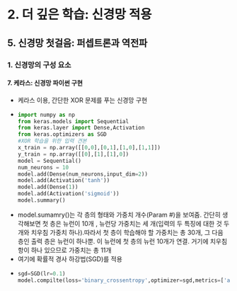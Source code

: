 # 2. 더 깊은 학습: 신경망 적용
## 5. 신경망 첫걸음: 퍼셉트론과 역전파
### 1. 신경망의 구성 요소
#### 7. 케라스: 신경망 파이썬 구현
- 케라스 이용, 간단한 XOR 문제를 푸는 신경망 구현
- ```python
  import numpy as np
  from keras.models import Sequential
  from keras.layer import Dense,Activation
  from keras.optimizers as SGD
  #XOR 학습을 위한 입력 견본
  x_train = np.array([[0,0],[0,1],[1,0],[1,1]])
  y_train = np.array([[0],[1],[1],0])
  model = Sequential()
  num_neurons = 10
  model.add(Dense(num_neurons,input_dim=2))
  model.add(Activation('tanh'))
  model.add(Dense(1))
  model.add(Activation('sigmoid'))
  model.summary()
  ```
- model.sumamry()는 각 층의 형태와 가중치 개수(Param #)을 보여줌. 간단히 생각해보면 첫 층은 뉴런이 10개 , 뉴런당 가중치는 세 개(입력의 두 특징에 대한 것 두개와 치우침 가중치 하나).따라서 첫 층이 학습해야 할 가중치는 총 30개, 그 다음 층인 출력 층은 뉴런이 하나뿐. 이 뉴런에 첫 층의 뉴런 10개가 연결. 거기에 치우침 항이 하나 있으므로 가중치는 총 11개
- 여기에 확률적 경사 하강법(SGD)를 적용
- ```python
  sgd=SGD(lr=0.1)
  model.compilte(loss='binary_crossentropy',optimizer=sgd,metrics=['accuracy'])
  ```
  